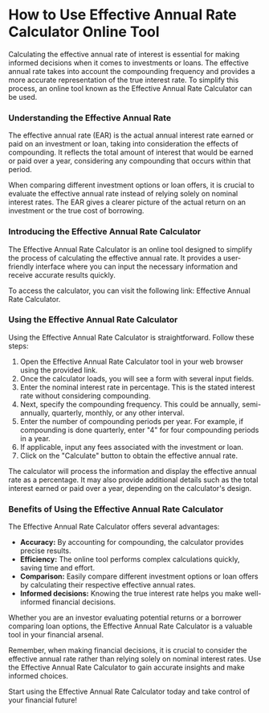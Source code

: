 How to Use Effective Annual Rate Calculator Online Tool
=======================================================

Calculating the effective annual rate of interest is essential for making informed decisions when it comes to investments or loans. The effective annual rate takes into account the compounding frequency and provides a more accurate representation of the true interest rate. To simplify this process, an online tool known as the Effective Annual Rate Calculator can be used.

### Understanding the Effective Annual Rate

The effective annual rate (EAR) is the actual annual interest rate earned or paid on an investment or loan, taking into consideration the effects of compounding. It reflects the total amount of interest that would be earned or paid over a year, considering any compounding that occurs within that period.

When comparing different investment options or loan offers, it is crucial to evaluate the effective annual rate instead of relying solely on nominal interest rates. The EAR gives a clearer picture of the actual return on an investment or the true cost of borrowing.

### Introducing the Effective Annual Rate Calculator

The Effective Annual Rate Calculator is an online tool designed to simplify the process of calculating the effective annual rate. It provides a user-friendly interface where you can input the necessary information and receive accurate results quickly.

To access the calculator, you can visit the following link: Effective Annual Rate Calculator.

### Using the Effective Annual Rate Calculator

Using the Effective Annual Rate Calculator is straightforward. Follow these steps:

1. Open the Effective Annual Rate Calculator tool in your web browser using the provided link.
2. Once the calculator loads, you will see a form with several input fields.
3. Enter the nominal interest rate in percentage. This is the stated interest rate without considering compounding.
4. Next, specify the compounding frequency. This could be annually, semi-annually, quarterly, monthly, or any other interval.
5. Enter the number of compounding periods per year. For example, if compounding is done quarterly, enter "4" for four compounding periods in a year.
6. If applicable, input any fees associated with the investment or loan.
7. Click on the "Calculate" button to obtain the effective annual rate.

The calculator will process the information and display the effective annual rate as a percentage. It may also provide additional details such as the total interest earned or paid over a year, depending on the calculator's design.

### Benefits of Using the Effective Annual Rate Calculator

The Effective Annual Rate Calculator offers several advantages:

- **Accuracy:** By accounting for compounding, the calculator provides precise results.
- **Efficiency:** The online tool performs complex calculations quickly, saving time and effort.
- **Comparison:** Easily compare different investment options or loan offers by calculating their respective effective annual rates.
- **Informed decisions:** Knowing the true interest rate helps you make well-informed financial decisions.

Whether you are an investor evaluating potential returns or a borrower comparing loan options, the Effective Annual Rate Calculator is a valuable tool in your financial arsenal.

Remember, when making financial decisions, it is crucial to consider the effective annual rate rather than relying solely on nominal interest rates. Use the Effective Annual Rate Calculator to gain accurate insights and make informed choices.

Start using the Effective Annual Rate Calculator today and take control of your financial future!